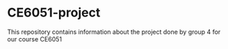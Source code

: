 # CE6051-project
This repository contains information about the project done by group 4 for our course CE6051
